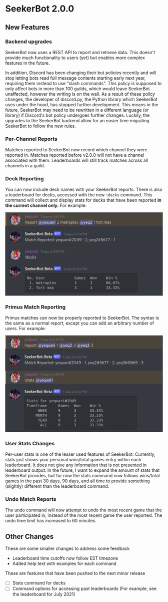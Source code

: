 # SeekerBot 2.0.0

## New Features

### Backend upgrades
SeekerBot now uses a REST API to report and retrieve data. This doesn't provide much functionality to users (yet) but enables more complex features in the future. 

In addition, Discord has been changing their bot policies recently and will stop letting bots read full message contents starting early next year, requiring them instead to use "slash commands". This policy is supposed to only affect bots in more than 100 guilds, which would leave SeekerBot unaffected, however the writing is on the wall. As a result of these policy changes, the developer of discord.py, the Python library which SeekerBot uses under the hood, has stopped further development. This means in the future, SeekerBot may need to be rewritten in a different language (or library) if Discord's bot policy undergoes further changes. Luckily, the upgrades to the SeekerBot backend allow for an easier time migrating SeekerBot to follow the new rules.

### Per-Channel Reports
Matches reported to SeekerBot now record which channel they were reported in. Matches reported before v2.0.0 will not have a channel associated with them. Leaderboards will still track matches across all channels in a guild. 

### Deck Reporting
You can now include deck names with your SeekerBot reports. There is also a leaderboard for decks, accessed with the new `!decks` command. This command will collect and display stats for decks that have been reported **in the current channel only.** For example:

![](deckexample.png)


### Primus Match Reporting
Primus matches can now be properly reported to SeekerBot. The syntax is the same as a normal report, except you can add an arbitrary number of users. For example:

![](primusexample.png)

### User Stats Changes
Per-user stats is one of the lesser used features of SeekerBot. Currently, stats just shows your personal wins/total games entry within each leaderboard. It does not give any information that is not presented in leaderboard output. In the future, I want to expand the amount of stats that SeekerBot provides, but for now the stats command now follows wins/total games in the past 30 days, 90 days, and all time to provide something (slightly) different than the leaderboard command.

### Undo Match Reports
The undo command will now attempt to undo the most recent game that the user participated in, instead of the most recent game the user reported. The undo time limit has increased to 60 minutes.

## Other Changes

These are some smaller changes to address some feedback

- Leaderboard time cutoffs now follow EST timezone
- Added help text with examples for each command

These are features that have been pushed to the next minor release
- [ ] Stats command for decks
- [ ] Command options for accessing past leaderboards (For example, see the leaderboard for July 2021)